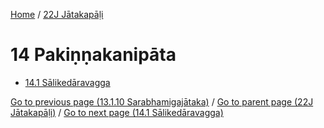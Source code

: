 
[Home](/) / [22J Jātakapāḷi](../22J.md)

# 14 Pakiṇṇakanipāta

* [14.1 Sālikedāravagga](14/14.1.md)

[Go to previous page (13.1.10 Sarabhamigajātaka)](13/13.1/13.1.10.md) / [Go to parent page (22J Jātakapāḷi)](0.md) / [Go to next page (14.1 Sālikedāravagga)](14/14.1.md)


